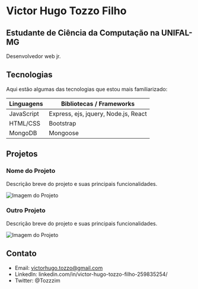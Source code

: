 # Victor Hugo Tozzo Filho

## Estudante de Ciência da Computação na UNIFAL-MG 

Desenvolvedor web jr.

## Tecnologias

Aqui estão algumas das tecnologias que estou mais familiarizado:

| Linguagens  | Bibliotecas / Frameworks |
| ------------|--------------------------|
| JavaScript  | Express, ejs, jquery, Node.js, React      |
| HTML/CSS    | Bootstrap                |
| MongoDB     | Mongoose                 |

## Projetos

### Nome do Projeto

Descrição breve do projeto e suas principais funcionalidades.

![Imagem do Projeto](./imagens/imagem_projeto.png)

### Outro Projeto

Descrição breve do projeto e suas principais funcionalidades.

![Imagem do Projeto](./imagens/imagem_projeto.png)

## Contato

- Email: victorhugo.tozzo@gmail.com
- LinkedIn: linkedin.com/in/victor-hugo-tozzo-filho-259835254/
- Twitter: @Tozzzim
